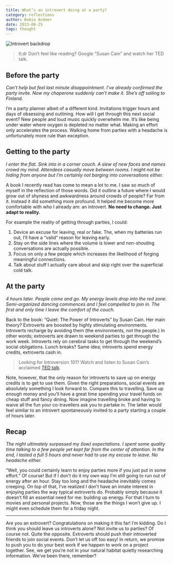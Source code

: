 ```yaml
---
title: What’s an introvert doing at a party?
category: reflections
author: Robin Andeer
date: 2013-08-25
tags: thought
---
```


<Image
  src="/images/introvert-banner.png"
  alt="Introvert backdrop"
  width={1600 }
  height={671}
  layout="responsive"
/>

> tl;dr Don’t feel like reading? Google “Susan Cain” and watch her TED talk.

## Before the party

_Can’t help but feel last minute disappointment. I’ve already confirmed the party invite. Now my chaperone suddenly can’t make it. She’s off sailing to Finland._

I’m a party planner albeit of a different kind. Invitations trigger hours and days of obsessing and outlining. How will I get through this next social event? New people and loud music quickly overwhelm me. It’s like being under water where oxygen is depleted no matter what. Making an effort only accelerates the process. Walking home from parties with a headache is unfortunately more rule than exception.

## Getting to the party

_I enter the flat. Sink into in a corner couch. A slew of new faces and names crowd my mind. Attendees casually move between rooms. I might not be hiding from anyone but I’m certainly not barging into conversations either._

A book I recently read has come to mean a lot to me. I saw so much of myself in the reflection of those words. Did it outline a future where I would grow out of shyness and awkwardness around crowds of people? Far from it. Instead it did something more profound. It helped me become more comfortable with who I already am: an introvert. **No need to change. Just adapt to reality.**

For example the reality of getting through parties, I could:

1. Device an excuse for leaving, real or fake. The, when my batteries run out, I’ll have a “valid” reason for leaving early.
2. Stay on the side lines where the volume is lower and non-shouting conversations are actually possible.
3. Focus on only a few people which increases the likelihood of forging meaningful connections.
4. Talk about stuff I actually care about and skip right over the superficial cold talk.

## At the party

_4 hours later. People come and go. My energy levels drop into the red zone. Semi-organized dancing commences and I feel compelled to join in. The first and only time I leave the comfort of the couch._

Back to the book: “Quiet: The Power of Introverts” by Susan Cain. Her main theory? Extroverts are boosted by highly stimulating environments. Introverts recharge by avoiding them (the environments, not the people.) In other words; extroverts are drawn to weekend parties to get through the work week. Introverts rely on cerebral tasks to get through the weekend’s social obligations. Lunch breaks? Same idea; introverts spend energy credits, extroverts cash in.

> Looking for Introversion 101? Watch and listen to Susan Cain’s acclaimed [TED talk](http://www.youtube.com/watch?v=eQH2U-kmBdY).

Note, however, that the only reason for introverts to save up on energy credits is to get to use them. Given the right preparations, social events are absolutely something I look forward to. Compare this to travelling. Save up enough money and you’ll have a great time spending your travel funds on cheap stuff and fancy dining. Now imagine travelling broke and having to waive all the fun your co-travellers ask you to partake in. The latter would feel similar to an introvert spontaneously invited to a party starting a couple of hours later.

## Recap

_The night ultimately surpassed my (low) expectations. I spent some quality time talking to a few people yet kept far from the center of attention. In the end, I lasted a full 5 hours and never had to use my excuse to leave. No headache either._

“Well, you could certainly learn to enjoy parties more if you just put in some effort.” Of course! But if I don’t do it my own way I’m still going to run out of energy after an hour. Stay too long and the headache inevitably comes creeping. On top of that, I’ve realized I don’t have an innate interest in enjoying parties the way typical extroverts do. Probably simply because it doesn’t fill an essential need for me: building up energy. For that I turn to movies and personal projects. Now, those are the things I won’t give up. I might even schedule them for a friday night.

---

Are you an extrovert? Congratulations on making it this far! I’m kidding. Do I think you should leave us introverts alone? Not invite us to parties? Of course not. Quite the opposite. Extroverts should push their introverted friends to join social events. Don’t let us off too easy! In return, we promise to push you to do your best work if we happen to work on a project together. See, we get you’re not in your natural habitat quietly researching information. We’ve been there, remember?
